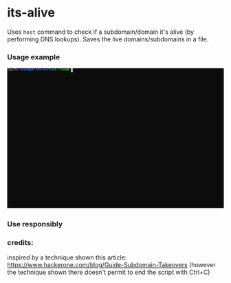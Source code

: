 # its-alive
Uses `host` command  to check if a subdomain/domain it's alive (by performing DNS lookups). 
Saves the live domains/subdomains in a file.

### Usage example
![Example](./docs/usage_example.svg)

### Use responsibly

### credits:
inspired by a technique shown this article:
https://www.hackerone.com/blog/Guide-Subdomain-Takeovers
(however the technique shown there doesn't permit to end the script with Ctrl+C)
